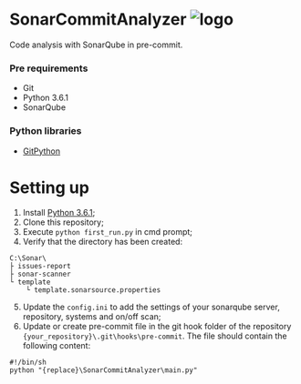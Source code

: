 # SonarCommitAnalyzer ![logo](https://s3-ap-northeast-1.amazonaws.com/qiita-tag-image/acaa785eea912847ad246c30f4673f58f8748882/medium.jpg?1468193129)
Code analysis with SonarQube in pre-commit.

### Pre requirements
- Git
- Python 3.6.1
- SonarQube

### Python libraries
- [GitPython](https://gitpython.readthedocs.io/en/stable/index.html)

# Setting up
1. Install [Python 3.6.1](https://www.python.org/ftp/python/3.6.1/python-3.6.1-amd64.exe);
2. Clone this repository;
3. Execute `python first_run.py` in cmd prompt;
4. Verify that the directory has been created:
```
C:\Sonar\
├ issues-report
├ sonar-scanner
└ template
    └ template.sonarsource.properties
```
5. Update the `config.ini` to add the settings of your sonarqube server, repository, systems and on/off scan;
6. Update or create pre-commit file in the git hook folder of the repository `{your_repository}\.git\hooks\pre-commit`. The file should contain the following content:
```
#!/bin/sh
python "{replace}\SonarCommitAnalyzer\main.py"
```
